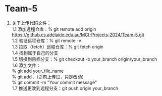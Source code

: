 # Team-5
1. 关于上传代码文件：  
 1.1 添加远程仓库：% git remote add origin https://github.cs.adelaide.edu.au/MCI-Projects-2024/Team-5.git  
 1.2 验证远程仓库：% git remote -v  
 1.3 拉取（fetch）远程仓库：% git fetch origin  
 1.4 找到属于自己的分支  
 1.5 切换到目标分支：% git checkout -b your_branch origin/your_branch  
 1.6 添加文件：  
     % git add your_file_name  
     % git add .（之前上传过，只是改动）  
     % git commit -m "Your commit message"  
 1.7 推送更改到远程分支：git push origin your_branch  

